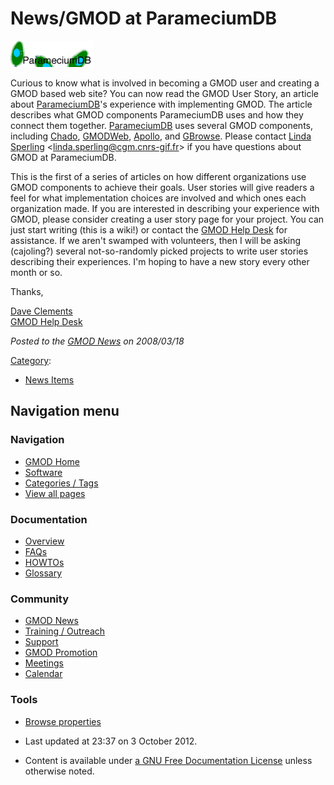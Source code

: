 



<span id="top"></span>




# <span dir="auto">News/GMOD at ParameciumDB</span>











[<img src="https://raw.githubusercontent.com/GMOD/gmod.github.io/main/mediawiki/images/2/24/ParameciumDBIcon133x42.png"
width="133" height="42" alt="ParameciumDB" />](../ParameciumDB "ParameciumDB")



Curious to know what is involved in becoming a GMOD user and creating a
GMOD based web site? You can now read the GMOD User Story, an article
about [ParameciumDB](../ParameciumDB "ParameciumDB")'s experience with
implementing GMOD. The article describes what GMOD components
ParameciumDB uses and how they connect them together.
[ParameciumDB](../ParameciumDB "ParameciumDB") uses several GMOD
components, including
<a href="../Chado" class="mw-redirect" title="Chado">Chado</a>,
[GMODWeb](../GMODWeb "GMODWeb"), [Apollo](../Apollo.1 "Apollo"), and
[GBrowse](../GBrowse.1 "GBrowse"). Please contact [Linda
Sperling](../User%3ASperling "User%3ASperling")
\<<a href="mailto:linda.sperling@cgm.cnrs-gif.fr" class="external text"
rel="nofollow">linda.sperling@cgm.cnrs-gif.fr</a>\> if you have
questions about GMOD at ParameciumDB.

This is the first of a series of articles on how different organizations
use GMOD components to achieve their goals. User stories will give
readers a feel for what implementation choices are involved and which
ones each organization made. If you are interested in describing your
experience with GMOD, please consider creating a user story page for
your project. You can just start writing (this is a wiki!) or contact
the [GMOD Help Desk](../GMOD_Help_Desk "GMOD Help Desk") for assistance.
If we aren't swamped with volunteers, then I will be asking (cajoling?)
several not-so-randomly picked projects to write user stories describing
their experiences. I'm hoping to have a new story every other month or
so.

Thanks,

[Dave Clements](../User%3AClements "User%3AClements")  
[GMOD Help Desk](../GMOD_Help_Desk "GMOD Help Desk")

  



*Posted to the [GMOD News](../GMOD_News "GMOD News") on 2008/03/18*






[Category](../Special%3ACategories "Special%3ACategories"):

- [News Items](../Category%3ANews_Items "Category%3ANews Items")






## Navigation menu







<a href="../Main_Page"
style="background-image: url(../../images/GMOD-cogs.png);"
title="Visit the main page"></a>


### Navigation



- <span id="n-GMOD-Home">[GMOD Home](../Main_Page)</span>
- <span id="n-Software">[Software](../GMOD_Components)</span>
- <span id="n-Categories-.2F-Tags">[Categories /
  Tags](../Categories)</span>
- <span id="n-View-all-pages">[View all
  pages](../Special:AllPages)</span>




### Documentation



- <span id="n-Overview">[Overview](../Overview)</span>
- <span id="n-FAQs">[FAQs](../Category%3AFAQ)</span>
- <span id="n-HOWTOs">[HOWTOs](../Category%3AHOWTO)</span>
- <span id="n-Glossary">[Glossary](../Glossary)</span>




### Community



- <span id="n-GMOD-News">[GMOD News](../GMOD_News)</span>
- <span id="n-Training-.2F-Outreach">[Training /
  Outreach](../Training_and_Outreach)</span>
- <span id="n-Support">[Support](../Support)</span>
- <span id="n-GMOD-Promotion">[GMOD Promotion](../GMOD_Promotion)</span>
- <span id="n-Meetings">[Meetings](../Meetings)</span>
- <span id="n-Calendar">[Calendar](../Calendar)</span>




### Tools

- <span id="t-smwbrowselink"><a href="../Special%253ABrowse/News-2FGMOD_at_ParameciumDB"
  rel="smw-browse">Browse properties</a></span>



- <span id="footer-info-lastmod">Last updated at 23:37 on 3 October
  2012.</span>
<!-- - <span id="footer-info-viewcount">7,582 page views.</span> -->
- <span id="footer-info-copyright">Content is available under
  <a href="http://www.gnu.org/licenses/fdl-1.3.html" class="external"
  rel="nofollow">a GNU Free Documentation License</a> unless otherwise
  noted.</span>

<!-- -->



<!-- -->




